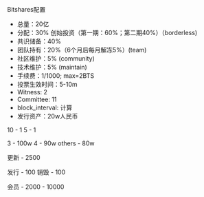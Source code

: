 Bitshares配置

* 总量：20亿
* 分配：30% 创始投资（第一期：60%；第二期40%）（borderless)
* 共识储备：40%
* 团队持有：20%（6个月后每月解冻5%）(team)
* 社区维护：5% (community)
* 技术维护：5% (maintain)
* 手续费：1/1000; max=2BTS
* 投票生效时间：5-10m
* Witness: 2
* Committee: 11
* block_interval: 计算
* 发行资产：20w人民币




10 - 1
5 - 1

3 - 100w
4 - 90w
others - 80w

更新 - 2500

发行 - 100
销毁 - 100

会员 - 2000
    - 10000